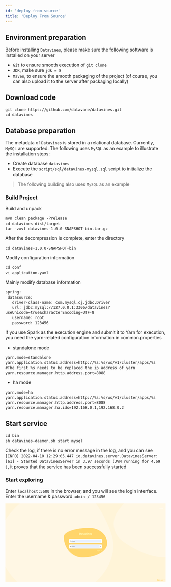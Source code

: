 ```yaml
---
id: 'deploy-from-source'
title: 'Deploy From Source'
---
```


## Environment preparation

Before installing `Datavines`, please make sure the following software is installed on your server
- `Git` to ensure smooth execution of `git clone`
- `JDK`, make sure `jdk = 8`
- `Maven`, to ensure the smooth packaging of the project (of course, you can also upload it to the server after packaging locally)

## Download code
```shell
git clone https://github.com/datavane/datavines.git
cd datavines
```

## Database preparation
The metadata of `Datavines` is stored in a relational database. Currently, `MySQL` are supported. The following uses `MySQL` as an example to illustrate the installation steps:
- Create database `datavines`
- Execute the `script/sql/datavines-mysql.sql` script to initialize the database

> The following building also uses `MySQL` as an example


### Build Project

Build and unpack

```shell
mvn clean package -Prelease
cd datavines-dist/target
tar -zxvf datavines-1.0.0-SNAPSHOT-bin.tar.gz
```

After the decompression is complete, enter the directory
```
cd datavines-1.0.0-SNAPSHOT-bin
```
Modify configuration information

```
cd conf
vi application.yaml
```
Mainly modify database information

```
spring:
 datasource:
   driver-class-name: com.mysql.cj.jdbc.Driver
   url: jdbc:mysql://127.0.0.1:3306/datavines?useUnicode=true&characterEncoding=UTF-8
   username: root
   password: 123456
```

If you use Spark as the execution engine and submit it to Yarn for execution, you need the yarn-related configuration information in common.properties
- standalone mode
```
yarn.mode=standalone
yarn.application.status.address=http://%s:%s/ws/v1/cluster/apps/%s #The first %s needs to be replaced the ip address of yarn
yarn.resource.manager.http.address.port=8088
```

- ha mode
```
yarn.mode=ha
yarn.application.status.address=http://%s:%s/ws/v1/cluster/apps/%s
yarn.resource.manager.http.address.port=8088
yarn.resource.manager.ha.ids=192.168.0.1,192.168.0.2
```

## Start service

```
cd bin
sh datavines-daemon.sh start mysql
```

Check the log, if there is no error message in the log, and you can see `[INFO] 2022-04-10 12:29:05.447 io.datavines.server.DatavinesServer:[61] - Started DatavinesServer in 3.97 seconds (JVM running for 4.69 )`, it proves that the service has been successfully started

### Start exploring

Enter `localhost:5600` in the browser, and you will see the login interface. Enter the username & password `admin / 123456`

![Datavines架构图](/doc/image/login.png)





